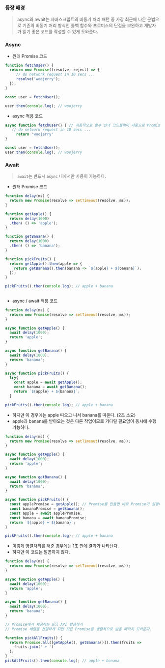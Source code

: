 ### 등장 배경
> async와 await는 자바스크립트의 비동기 처리 패턴 중 가장 최근에 나온 문법으로 기존의 비동기 처리 방식인 콜백 함수와 프로미스의 단점을 보완하고 개발자가 읽기 좋은 코드를 작성할 수 있게 도와준다.

### Async

- 원래 Promise 코드
```js
function fetchUser() {
  return new Promise((resolve, reject) => {
     // do network request in 10 secs ...
     resolve('woojerry');
  });  
}

const user = fetchUser();

user.then(console.log); // woojerry
```

- async 적용 코드

```js
async function fetchUser() { // 자동적으로 함수 안의 코드블럭이 자동으로 Promise로 바뀌게 된다.
   // do network request in 10 secs ...
     return 'woojerry'
}

const user = fetchUser();
user.then(console.log); // woojerry
```

### Await
> ```await```는 반드시 ```async``` 내에서만 사용이 가능하다.
- 원래 Promise 코드

```js
function delay(ms) {
  return new Promise(resolve => setTimeout(resolve, ms));
}

function getApple() {
  return delay(1000)
  .then( () => 'apple');
}

function getBanana() {
  return delay(1000)
  .then( () => 'banana');
}

function pickFruits() {
  return getApple().then(apple => { 
    return getBanana().then(banana => `${apple} + ${banana}`);
  });
}  

pickFruits().then(console.log); // apple + banana
    
```
- async / await 적용 코드 

```js
function delay(ms) {
  return new Promise(resolve => setTimeout(resolve, ms));
}

async function getApple() {
  await delay(1000);
  return 'apple';
}

async function getBanana() {
  await delay(1000);
  return 'banana';
}

async function pickFruits() {
  try{
    const apple = await getApple();
    const banana = await getBanana();
    return `${apple} + ${banana}`;
  }  

pickFruits().then(console.log); // apple + banana
```

- 하지만 이 경우에는 apple 따오고 나서 banana를 따온다. (2초 소요)
- apple과 banana를 받아오는 것은 다른 작업이므로 기다릴 필요없이 동시에 수행 가능하다.

```js
function delay(ms) {
  return new Promise(resolve => setTimeout(resolve, ms));
}

async function getApple() {
  await delay(1000);
  return 'apple';
}

async function getBanana() {
  await delay(1000);
  return 'banana';
}

async function pickFruits() {
  const applePromise = getApple(); // Promise를 만들면 바로 Promise가 실행이 된다.
  const bananaPromise = getBanana();
  const apple = await applePromise;
  const banana = await bananaPromise;
  return `${apple} + ${banana}`;
}

pickFruits().then(console.log); // apple + banana
```
- 이렇게 병렬처리를 해준 경우에는 1초 만에 결과가 나타난다.
- 하지만 이 코드는 깔끔하지 않다.

```js
function delay(ms) {
  return new Promise(resolve => setTimeout(resolve, ms));
}

async function getApple() {
  await delay(1000);
  return 'apple';
}

async function getBanana() {
  await delay(1000);
  return 'banana';
}

// Promise에서 제공하는 all API 활용하기
// Promise 배열을 전달하게 되면 모든 Promise를 병렬적으로 받을 때까지 모아준다.

function pickAllFruits() {
  return Promise.all([getApple(), getBanana()]).then(fruits =>
    fruits.join(' + ')
  );
}  
pickAllFruits().then(console.log); // apple + banana
```

